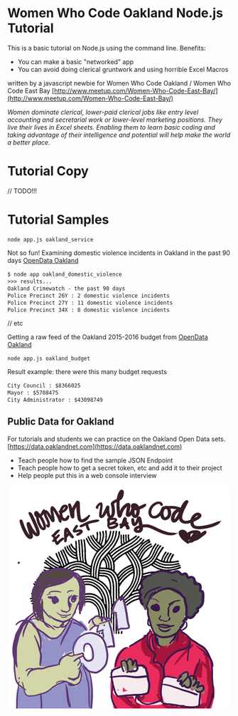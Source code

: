 # Women Who Code Oakland Node.js Tutorial

This is a basic tutorial on Node.js using the command line.
Benefits:

* You can make a basic "networked" app
* You can avoid doing clerical gruntwork and using horrible Excel Macros

written by a javascript newbie for Women Who Code Oakland / Women Who Code East Bay [http://www.meetup.com/Women-Who-Code-East-Bay/](http://www.meetup.com/Women-Who-Code-East-Bay/)

_Women dominate clerical, lower-paid clerical jobs like entry level accounting and secretarial work or lower-level marketing positions. They live their lives in Excel sheets. Enabling them to learn basic coding and taking advantage of their intelligence and potential will help make the world a better place._

# Tutorial Copy

// TODO!!!

# Tutorial Samples
	
	node app.js oakland_service
	
Not so fun! Examining domestic violence incidents in Oakland in the past 90 days  [OpenData Oakland](https://data.oaklandnet.com/Public-Safety/CrimeWatch-Maps-Past-90-Days/ym6k-rx7a)


	$ node app oakland_domestic_violence
	>>> results...
	Oakland Crimewatch - the past 90 days
	Police Precinct 26Y : 2 domestic violence incidents
	Police Precinct 27Y : 11 domestic violence incidents
	Police Precinct 34X : 8 domestic violence incidents
// etc
	
	
Getting a raw feed of the Oakland 2015-2016 budget from [OpenData Oakland](https://data.oaklandnet.com)

	node app.js oakland_budget

Result example: there were this many budget requests

	City Council : $8366025
	Mayor : $5708475
	City Administrator : $43098749
	

## Public Data for Oakland

For tutorials and students we can practice on the Oakland Open Data sets. [https://data.oaklandnet.com](https://data.oaklandnet.com)

* Teach people how to find the sample JSON Endpoint
* Teach people how to get a secret token, etc and add it to their project
* Help people put this in a web console interview


![Women Who Code Oakland](images/wwcode-eastbay_medium.png)



